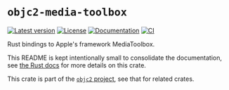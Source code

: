 # `objc2-media-toolbox`

[![Latest version](https://badgen.net/crates/v/objc2-media-toolbox)](https://crates.io/crates/objc2-media-toolbox)
[![License](https://badgen.net/badge/license/Zlib%20OR%20Apache-2.0%20OR%20MIT/blue)](../../LICENSE.md)
[![Documentation](https://docs.rs/objc2-media-toolbox/badge.svg)](https://docs.rs/objc2-media-toolbox/)
[![CI](https://github.com/madsmtm/objc2/actions/workflows/ci.yml/badge.svg)](https://github.com/madsmtm/objc2/actions/workflows/ci.yml)

Rust bindings to Apple's framework MediaToolbox.

This README is kept intentionally small to consolidate the documentation, see
[the Rust docs](https://docs.rs/objc2-media-toolbox/) for more details on this crate.

This crate is part of the [`objc2` project](https://github.com/madsmtm/objc2),
see that for related crates.
